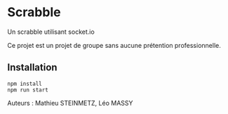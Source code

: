 # Scrabble
Un scrabble utilisant socket.io

Ce projet est un projet de groupe sans aucune prétention professionnelle.
## Installation
```
npm install
npm run start
```

Auteurs : Mathieu STEINMETZ, Léo MASSY